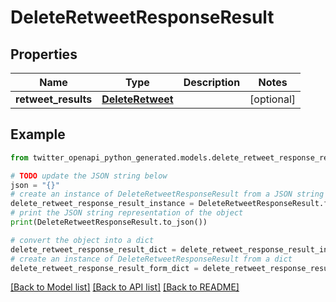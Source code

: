 # DeleteRetweetResponseResult


## Properties

Name | Type | Description | Notes
------------ | ------------- | ------------- | -------------
**retweet_results** | [**DeleteRetweet**](DeleteRetweet.md) |  | [optional] 

## Example

```python
from twitter_openapi_python_generated.models.delete_retweet_response_result import DeleteRetweetResponseResult

# TODO update the JSON string below
json = "{}"
# create an instance of DeleteRetweetResponseResult from a JSON string
delete_retweet_response_result_instance = DeleteRetweetResponseResult.from_json(json)
# print the JSON string representation of the object
print(DeleteRetweetResponseResult.to_json())

# convert the object into a dict
delete_retweet_response_result_dict = delete_retweet_response_result_instance.to_dict()
# create an instance of DeleteRetweetResponseResult from a dict
delete_retweet_response_result_form_dict = delete_retweet_response_result.from_dict(delete_retweet_response_result_dict)
```
[[Back to Model list]](../README.md#documentation-for-models) [[Back to API list]](../README.md#documentation-for-api-endpoints) [[Back to README]](../README.md)


